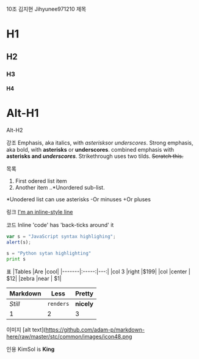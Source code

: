 10조 김지현 Jihyunee971210
제목
# H1
## H2
### H3
#### H4

Alt-H1
====

Alt-H2


강조
Emphasis, aka italics, with *asterisks*or _underscores_.
Strong emphasis, aka bold, with **asterisks** or __underscores__.
combined emphasis with **asterisks and _underscores_**.
Strikethrough uses two tilds. ~~Scratch this.~~


목록
1. First odered list item
2. Another item
..*Unordered sub-list.

*Unodered list can use asterisks
-Or minuses
+Or pluses

링크
[I'm an inline-style line](https://www.google.com)

코드
Inline 'code' has 'back-ticks around' it

```javascript
var s = "JavaScript syntax highlighing";
alert(s);
```

```python
s = "Python sytan highlighting"
print s
```

표
|Tables	|Are	|cool|
|-------|:-----:|---:|
|col 3  |right  |$199|
|col    |center | $12|
|zebra  |near   |  $1|

Markdown|Less|Pretty
---|---|---
*Still*|`renders`|**nicely**
1|2|3

이미지
[alt text](https://github.com/adam-p/markdown-here/raw/master/stc/common/images/icon48.png

인용
KimSol is **King**
